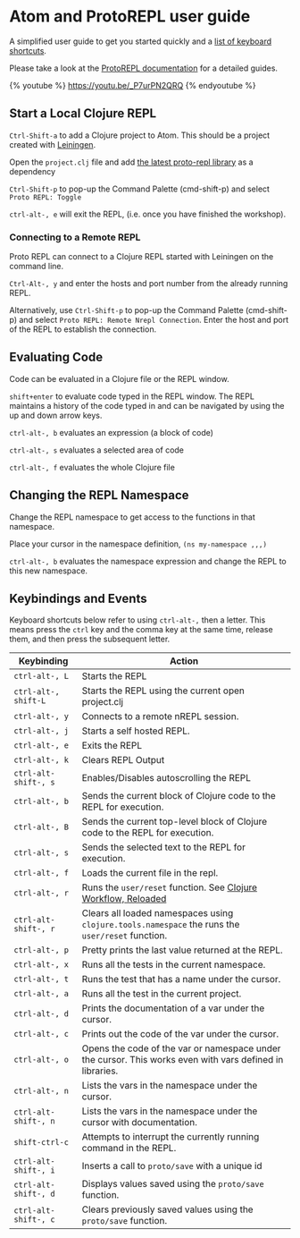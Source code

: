 # Atom and ProtoREPL user guide

A simplified user guide to get you started quickly and a [list of keyboard shortcuts](#keybindings-and-events).

Please take a look at the [ProtoREPL documentation](https://github.com/jasongilman/proto-repl/blob/master/README.md#usage) for a detailed guides.

{% youtube %}
https://youtu.be/_P7urPN2QRQ
{% endyoutube %}


## Start a Local Clojure REPL

`Ctrl-Shift-a` to add a Clojure project to Atom.  This should be a project created with [Leiningen](http://leiningen.org).

Open the `project.clj` file and add [the latest proto-repl library](https://clojars.org/proto-repl) as a dependency

`Ctrl-Shift-p` to pop-up the Command Palette (cmd-shift-p) and select `Proto REPL: Toggle`

`ctrl-alt-, e` will exit the REPL, (i.e. once you have finished the workshop).

### Connecting to a Remote REPL

Proto REPL can connect to a Clojure REPL started with Leiningen on the command line.

`Ctrl-Alt-, y` and enter the hosts and port number from the already running REPL.

Alternatively, use `Ctrl-Shift-p` to pop-up the Command Palette (cmd-shift-p) and select `Proto REPL: Remote Nrepl Connection`.  Enter the host and port of the REPL to establish the connection.


## Evaluating Code

Code can be evaluated in a Clojure file or the REPL window.

`shift+enter` to evaluate code typed in the REPL window. The REPL maintains a history of the code typed in and can be navigated by using the up and down arrow keys.

`ctrl-alt-, b` evaluates an expression (a block of code)

`ctrl-alt-, s` evaluates a selected area of code

`ctrl-alt-, f` evaluates the whole Clojure file

## Changing the REPL Namespace

Change the REPL namespace to get access to the functions in that namespace.

Place your cursor in the namespace definition, `(ns my-namespace ,,,)`

`ctrl-alt-, b` evaluates the namespace expression and change the REPL to this new namespace.


## Keybindings and Events

Keyboard shortcuts below refer to using `ctrl-alt-,` then a letter. This means press the `ctrl` key and the comma key at the same time, release them, and then press the subsequent letter.

| Keybinding           | Action                                                                                                                                |
|----------------------|---------------------------------------------------------------------------------------------------------------------------------------|
| `ctrl-alt-, L`       | Starts the REPL                                                                                                                       |
| `ctrl-alt-, shift-L` | Starts the REPL using the current open project.clj                                                                                    |
| `ctrl-alt-, y`       | Connects to a remote nREPL session.                                                                                                   |
| `ctrl-alt-, j`       | Starts a self hosted REPL.                                                                                                            |
| `ctrl-alt-, e`       | Exits the REPL                                                                                                                        |
| `ctrl-alt-, k`       | Clears REPL Output                                                                                                                    |
| `ctrl-alt-shift-, s` | Enables/Disables autoscrolling the REPL                                                                                               |
| `ctrl-alt-, b`       | Sends the current block of Clojure code to the REPL for execution.                                                                    |
| `ctrl-alt-, B`       | Sends the current top-level block of Clojure code to the REPL for execution.                                                          |
| `ctrl-alt-, s`       | Sends the selected text to the REPL for execution.                                                                                    |
| `ctrl-alt-, f`       | Loads the current file in the repl.                                                                                                   |
| `ctrl-alt-, r`       | Runs the `user/reset` function. See [Clojure Workflow, Reloaded](http://thinkrelevance.com/blog/2013/06/04/clojure-workflow-reloaded) |
| `ctrl-alt-shift-, r` | Clears all loaded namespaces using `clojure.tools.namespace` the runs the `user/reset` function.                                      |
| `ctrl-alt-, p`       | Pretty prints the last value returned at the REPL.                                                                                    |
| `ctrl-alt-, x`       | Runs all the tests in the current namespace.                                                                                          |
| `ctrl-alt-, t`       | Runs the test that has a name under the cursor.                                                                                       |
| `ctrl-alt-, a`       | Runs all the test in the current project.                                                                                             |
| `ctrl-alt-, d`       | Prints the documentation of a var under the cursor.                                                                                   |
| `ctrl-alt-, c`       | Prints out the code of the var under the cursor.                                                                                      |
| `ctrl-alt-, o`       | Opens the code of the var or namespace under the cursor. This works even with vars defined in libraries.                              |
| `ctrl-alt-, n`       | Lists the vars in the namespace under the cursor.                                                                                     |
| `ctrl-alt-shift-, n` | Lists the vars in the namespace under the cursor with documentation.                                                                  |
| `shift-ctrl-c`       | Attempts to interrupt the currently running command in the REPL.                                                                      |
| `ctrl-alt-shift-, i` | Inserts a call to `proto/save` with a unique id                                                                                       |
| `ctrl-alt-shift-, d` | Displays values saved using the `proto/save` function.                                                                                |
| `ctrl-alt-shift-, c` | Clears previously saved values using the `proto/save` function.                                                                       |
